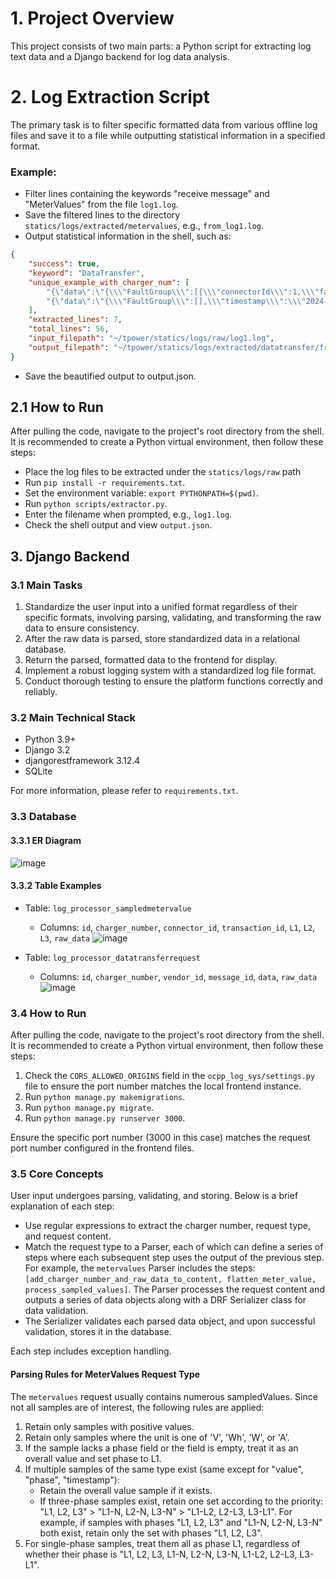# 1. Project Overview

This project consists of two main parts: a Python script for extracting log text data and a Django backend for log data analysis.

# 2. Log Extraction Script

The primary task is to filter specific formatted data from various offline log files and save it to a file while outputting statistical information in a specified format.

### Example:

- Filter lines containing the keywords "receive message" and "MeterValues" from the file `log1.log`.
- Save the filtered lines to the directory `statics/logs/extracted/metervalues`, e.g., `from_log1.log`.
- Output statistical information in the shell, such as:

```json
{
    "success": true,
    "keyword": "DataTransfer",
    "unique_example_with_charger_num": [
        "{\"data\":\"{\\\"FaultGroup\\\":[{\\\"connectorId\\\":1,\\\"fault\\\":[{\\\"Reason\\\":\\\"charging plug is not home\\\"}]},{\\\"connectorId\\\":2,\\\"fault\\\":[{\\\"Reason\\\":\\\"charging plug is not home\\\"}]}],\\\"timestamp\\\":\\\"2024-07-24T01:41:22Z\\\"}\",\"messageId\":\"chargePoridStatu\",\"vendorId\":\"CEGN\"}, Ocpp charger number: TH009",
        "{\"data\":\"{\\\"FaultGroup\\\":[],\\\"timestamp\\\":\\\"2024-07-24T01:41:49Z\\\"}\",\"messageId\":\"chargePoridStatu\",\"vendorId\":\"CEGN\"}, Ocpp charger number: TH009"
    ],
    "extracted_lines": 7,
    "total_lines": 56,
    "input_filepath": "~/tpower/statics/logs/raw/log1.log",
    "output_filepath": "~/tpower/statics/logs/extracted/datatransfer/from_log1.log"
}
```
- Save the beautified output to output.json.

## 2.1 How to Run
After pulling the code, navigate to the project's root directory from the shell. It is recommended to create a Python virtual environment, then follow these steps:

- Place the log files to be extracted under the `statics/logs/raw` path
- Run `pip install -r requirements.txt`.
- Set the environment variable: `export PYTHONPATH=$(pwd)`.
- Run `python scripts/extractor.py`.
- Enter the filename when prompted, e.g., `log1.log`.
- Check the shell output and view `output.json`.

## 3. Django Backend

### 3.1 Main Tasks

1. Standardize the user input into a unified format regardless of their specific formats, involving parsing, validating, and transforming the raw data to ensure consistency.
2. After the raw data is parsed, store standardized data in a relational database.
3. Return the parsed, formatted data to the frontend for display.
4. Implement a robust logging system with a standardized log file format.
5. Conduct thorough testing to ensure the platform functions correctly and reliably.

### 3.2 Main Technical Stack

- Python 3.9+
- Django 3.2
- djangorestframework 3.12.4
- SQLite

For more information, please refer to `requirements.txt`.

### 3.3 Database

#### 3.3.1 ER Diagram
![image](https://github.com/user-attachments/assets/6a4d5ad3-f748-44bc-a40b-f7851eab1afc)

#### 3.3.2 Table Examples

- Table: `log_processor_sampledmetervalue`
  - Columns: `id`, `charger_number`, `connector_id`, `transaction_id`, `L1`, `L2`, `L3`, `raw_data`
    ![image](https://github.com/user-attachments/assets/036c0045-52cb-4d14-a7ec-b10d74a6a48f)

- Table: `log_processor_datatransferrequest`
  - Columns: `id`, `charger_number`, `vendor_id`, `message_id`, `data`, `raw_data`
    ![image](https://github.com/user-attachments/assets/dc672a7d-d332-430e-bed2-2ba78724da54)

### 3.4 How to Run

After pulling the code, navigate to the project's root directory from the shell. It is recommended to create a Python virtual environment, then follow these steps:

1. Check the `CORS_ALLOWED_ORIGINS` field in the `ocpp_log_sys/settings.py` file to ensure the port number matches the local frontend instance.
2. Run `python manage.py makemigrations`.
3. Run `python manage.py migrate`.
4. Run `python manage.py runserver 3000`.

Ensure the specific port number (3000 in this case) matches the request port number configured in the frontend files.

### 3.5 Core Concepts

User input undergoes parsing, validating, and storing. Below is a brief explanation of each step:

- Use regular expressions to extract the charger number, request type, and request content.
- Match the request type to a Parser, each of which can define a series of steps where each subsequent step uses the output of the previous step. For example, the `metervalues` Parser includes the steps: `[add_charger_number_and_raw_data_to_content, flatten_meter_value, process_sampled_values]`. The Parser processes the request content and outputs a series of data objects along with a DRF Serializer class for data validation.
- The Serializer validates each parsed data object, and upon successful validation, stores it in the database.

Each step includes exception handling.

#### Parsing Rules for MeterValues Request Type

The `metervalues` request usually contains numerous sampledValues. Since not all samples are of interest, the following rules are applied:

1. Retain only samples with positive values.
2. Retain only samples where the unit is one of 'V', 'Wh', 'W', or 'A'.
3. If the sample lacks a phase field or the field is empty, treat it as an overall value and set phase to L1.
4. If multiple samples of the same type exist (same except for "value", "phase", "timestamp"):
    - Retain the overall value sample if it exists.
    - If three-phase samples exist, retain one set according to the priority: "L1, L2, L3" > "L1-N, L2-N, L3-N" > "L1-L2, L2-L3, L3-L1". For example, if samples with phases "L1, L2, L3" and "L1-N, L2-N, L3-N" both exist, retain only the set with phases "L1, L2, L3".
5. For single-phase samples, treat them all as phase L1, regardless of whether their phase is "L1, L2, L3, L1-N, L2-N, L3-N, L1-L2, L2-L3, L3-L1".


